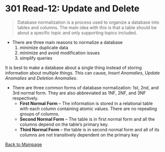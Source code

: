 # 301 Read-12: Update and Delete

> Database normalization is a process used to organize a database into tables and columns.  The main idea with this is that a table should be about a specific topic and only supporting topics included.

+ There are three main reasons to normalize a database
  1. minimize duplicate data
  2. minimize and avoid modification issues
  3. simplify queries

It is best to make a database about a single thing instead of storing information about multiple things.  This can cause, *Insert Anomalies*, *Update Anomalies* and *Deletion Anomalies*.

+ There are three common forms of database normalization: 1st, 2nd, and 3rd normal form. They are also abbreviated as 1NF, 2NF, and 3NF respectively. 
  + **First Normal Form** – The information is stored in a relational table with each column containing atomic values. There are no repeating groups of columns.
  + **Second Normal Form** – The table is in first normal form and all the columns depend on the table’s primary key.
  + **Third Normal Form** – the table is in second normal form and all of its columns are not transitively dependent on the primary key

  

[Back to Mainpage](../code-fellows.md)<br>